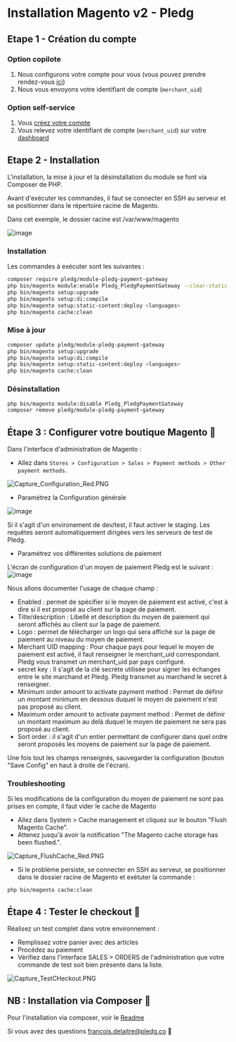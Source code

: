 # Installation Magento v2 - Pledg

## Etape 1 - Création du compte

### Option copilote

1. Nous configurons votre compte pour vous (vous pouvez prendre rendez-vous [ici](https://pledg.co/prenez-rendez-vous/))
2. Nous vous envoyons votre identifiant de compte (`merchant_uid`)

### Option self-service

1. Vous [créez votre compte](https://staging.dashboard.ecard.pledg.co/#/)
2. Vous relevez votre identifiant de compte (`merchant_uid`) sur votre [dashboard](https://staging.dashboard.ecard.pledg.co/#/)


## Etape 2 - Installation

L'installation, la mise à jour et la désinstallation du module se font via Composer de PHP.

Avant d'exécuter les commandes, il faut se connecter en SSH au serveur et se positionner dans le répertoire racine de Magento.

Dans cet exemple, le dossier racine est /var/www/magento

![image](https://user-images.githubusercontent.com/79847865/119630138-f38f3380-be0e-11eb-9256-29093d127dd3.png)

### Installation

Les commandes à exécuter sont les suivantes :

```bash
composer require pledg/module-pledg-payment-gateway
php bin/magento module:enable Pledg_PledgPaymentGateway --clear-static-content
php bin/magento setup:upgrade
php bin/magento setup:di:compile
php bin/magento setup:static-content:deploy <languages>
php bin/magento cache:clean
```

### Mise à jour

```bash
composer update pledg/module-pledg-payment-gateway
php bin/magento setup:upgrade
php bin/magento setup:di:compile
php bin/magento setup:static-content:deploy <languages>
php bin/magento cache:clean
```

### Désinstallation

```bash
php bin/magento module:disable Pledg_PledgPaymentGateway
composer remove pledg/module-pledg-payment-gateway
```

## Étape 3 : Configurer votre boutique Magento 🔧

Dans l'interface d'administration de Magento :

- Allez dans `Stores > Configuration > Sales > Payment methods > Other payment methods`.

![Capture_Configuration_Red.PNG](https://storage.googleapis.com/slite-api-files-production/files/IRZjGiN~EW/9b0546e5-10c0-4b6a-b2c4-e309e1047231/Capture_Configuration_Red.PNG)

- Paramétrez la Configuration générale

![image](https://user-images.githubusercontent.com/79847865/119631763-7c5a9f00-be10-11eb-80c2-bf73092ae13c.png)

Si il s'agit d'un environement de dev/test, il faut activer le staging. Les requêtes seront automatiquement dirigées vers les serveurs de test de Pledg.

- Paramétrez vos différentes solutions de paiement

L'écran de configuration d'un moyen de paiement Pledg est le suivant :
![image](https://user-images.githubusercontent.com/79847865/119632208-e3785380-be10-11eb-9687-821304175c3d.png)

Nous allons documenter l'usage de chaque champ :

- Enabled : permet de spécifier si le moyen de paiement est activé, c'est à dire si il est proposé au client sur la page de paiement.
- Title/description : Libellé et description du moyen de paiement qui seront affichés au client sur la page de paiement.
- Logo : permet de télécharger un logo qui sera affiché sur la page de paiement au niveau du moyen de paiement.
- Merchant UID mapping : Pour chaque pays pour lequel le moyen de paiement est activé, il faut renseigner le merchant_uid correspondant. Pledg vous transmet un merchant_uid par pays configuré.
- secret key : Il s'agit de la clé secrète utilisée pour signer les échanges entre le site marchand et Pledg. Pledg transmet au marchand le secret à renseigner.
- Minimum order amount to activate payment method : Permet de définir un montant minimum en dessous duquel le moyen de paiement n'est pas proposé au client.
- Maximum order amount to activate payment method : Permet de définir un montant maximum au delà duquel le moyen de paiement ne sera pas proposé au client.
- Sort order : il s'agit d'un entier permettant de configurer dans quel ordre seront proposés les moyens de paiement sur la page de paiement.

Une fois tout les champs renseignés, sauvegarder la configuration (bouton "Save Config" en haut à droite de l'écran).

### Troubleshooting

Si les modifications de la configuration du moyen de paiement ne sont pas prises en compte, il faut vider le cache de Magento
  - Allez dans System > Cache management et cliquez sur le bouton "Flush Magento Cache".
  - Attenez jusqu'à avoir la notification "The Magento cache storage has been flushed.".

![Capture_FlushCache_Red.PNG](https://storage.googleapis.com/slite-api-files-production/files/IRZjGiN~EW/ee4d282d-2123-4884-a445-a63d9c0a6b2a/Capture_FlushCache_Red.PNG)

- Si le problème persiste, se connecter en SSH au serveur, se positionner dans le dossier racine de Magento et exétuter la commande :

`php bin/magento cache:clean`

## Étape 4 : Tester le checkout 🔦

Réalisez un test complet dans votre environnement :

- Remplissez votre panier avec des articles
- Procédez au paiement
- Vérifiez dans l'interface SALES > ORDERS de l'administration que votre commande de test soit bien présente dans la liste.

![Capture_TestCHeckout.PNG](https://storage.googleapis.com/slite-api-files-production/files/IRZjGiN~EW/1c1b2417-7ff4-4321-8ff1-cdb4a9934d4a/Capture_TestCHeckout.PNG)

## NB : Installation via Composer 🔦

Pour l'installation via composer, voir le [Readme](https://github.com/pledgcorporate/ecard-magento)

Si vous avez des questions francois.delaitre@pledg.co 👋
